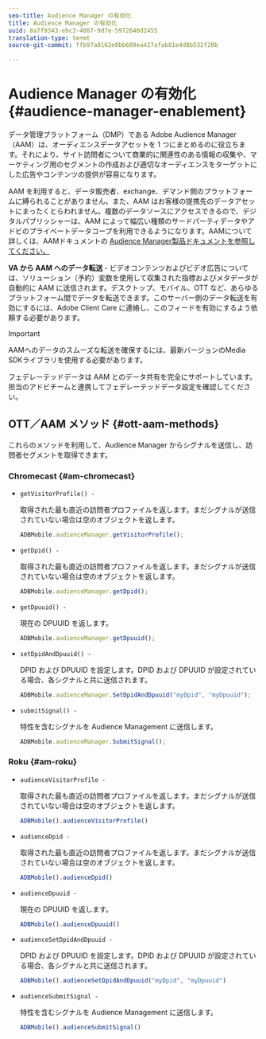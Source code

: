 ```yaml
---
seo-title: Audience Manager の有効化
title: Audience Manager の有効化
uuid: 8a7f9343-ebc3-4087-9d7e-5972640d2455
translation-type: tm+mt
source-git-commit: ffb97a0162e0bb609ea427afab81e4d8b532f20b

---
```



# Audience Manager の有効化{#audience-manager-enablement}

データ管理プラットフォーム（DMP）である Adobe Audience Manager（AAM）は、オーディエンスデータアセットを 1 つにまとめるのに役立ちます。それにより、サイト訪問者について商業的に関連性のある情報の収集や、マーケティング用のセグメントの作成および適切なオーディエンスをターゲットにした広告やコンテンツの提供が容易になります。

AAM を利用すると、データ販売者、exchange、デマンド側のプラットフォームに縛られることがありません。また、AAM はお客様の提携先のデータアセットにまったくとらわれません。複数のデータソースにアクセスできるので、デジタルパブリッシャーは、AAM によって幅広い種類のサードパーティデータやアドビのプライベートデータコープを利用できるようになります。AAMについて詳しくは、AAMドキュメントの [Audience Manager製品ドキュメントを参照してください。](https://docs-author.corp.adobe.com/content/help/en/audience-manager/user-guide/aam-home.html)

**VA から AAM へのデータ転送** - ビデオコンテンツおよびビデオ広告については、ソリューション（予約）変数を使用して収集された指標およびメタデータが自動的に AAM に送信されます。デスクトップ、モバイル、OTT など、あらゆるプラットフォーム間でデータを転送できます。このサーバー側のデータ転送を有効にするには、Adobe Client Care に連絡し、このフィードを有効にするよう依頼する必要があります。

>[!IMPORTANT]
>
>AAMへのデータのスムーズな転送を確保するには、最新バージョンのMedia SDKライブラリを使用する必要があります。

フェデレーテッドデータは AAM とのデータ共有を完全にサポートしています。担当のアドビチームと連携してフェデレーテッドデータ設定を確認してください。

## OTT／AAM メソッド {#ott-aam-methods}

これらのメソッドを利用して、Audience Manager からシグナルを送信し、訪問者セグメントを取得できます。

### Chromecast {#am-chromecast}

* `getVisitorProfile() -`

   取得された最も直近の訪問者プロファイルを返します。まだシグナルが送信されていない場合は空のオブジェクトを返します。

   ```js
   ADBMobile.audienceManager.getVisitorProfile();
   ```

* `getDpid() -`

   取得された最も直近の訪問者プロファイルを返します。まだシグナルが送信されていない場合は空のオブジェクトを返します。

   ```js
   ADBMobile.audienceManager.getDpid();
   ```

* `getDpuuid() -`

   現在の DPUUID を返します。

   ```js
   ADBMobile.audienceManager.getDpuuid();
   ```

* `setDpidAndDpuuid() -`

   DPID および DPUUID を設定します。DPID および DPUUID が設定されている場合、各シグナルと共に送信されます。

   ```js
   ADBMobile.audienceManager.SetDpidAndDpuuid("myDpid", "myDpuuid");
   ```

* `submitSignal() -`

   特性を含むシグナルを Audience Management に送信します。

   ```js
   ADBMobile.audienceManager.SubmitSignal();
   ```

### Roku {#am-roku}

* `audienceVisitorProfile -`

   取得された最も直近の訪問者プロファイルを返します。まだシグナルが送信されていない場合は空のオブジェクトを返します。

   ```js
   ADBMobile().audienceVisitorProfile()
   ```

* `audienceDpid -`

   取得された最も直近の訪問者プロファイルを返します。まだシグナルが送信されていない場合は空のオブジェクトを返します。

   ```js
   ADBMobile().audienceDpid()
   ```

* `audienceDpuuid -`

   現在の DPUUID を返します。

   ```js
   ADBMobile().audienceDpuuid()
   ```

* `audienceSetDpidAndDpuuid -`

   DPID および DPUUID を設定します。DPID および DPUUID が設定されている場合、各シグナルと共に送信されます。

   ```js
   ADBMobile().audienceSetDpidAndDpuuid("myDpid", "myDpuuid")
   ```

* `audienceSubmitSignal -`

   特性を含むシグナルを Audience Management に送信します。

   ```js
   ADBMobile().audienceSubmitSignal()
   ```

